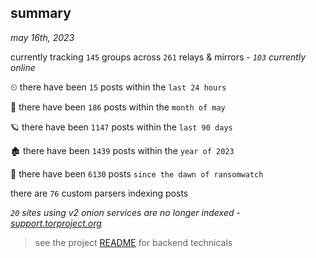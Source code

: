
## summary
_may 16th, 2023_

currently tracking `145` groups across `261` relays & mirrors - _`103` currently online_

⏲ there have been `15` posts within the `last 24 hours`

🦈 there have been `186` posts within the `month of may`

🪐 there have been `1147` posts within the `last 90 days`

🏚 there have been `1439` posts within the `year of 2023`

🦕 there have been `6130` posts `since the dawn of ransomwatch`

there are `76` custom parsers indexing posts

_`20` sites using v2 onion services are no longer indexed - [support.torproject.org](https://support.torproject.org/onionservices/v2-deprecation/)_

> see the project [README](https://github.com/joshhighet/ransomwatch#ransomwatch--) for backend technicals
